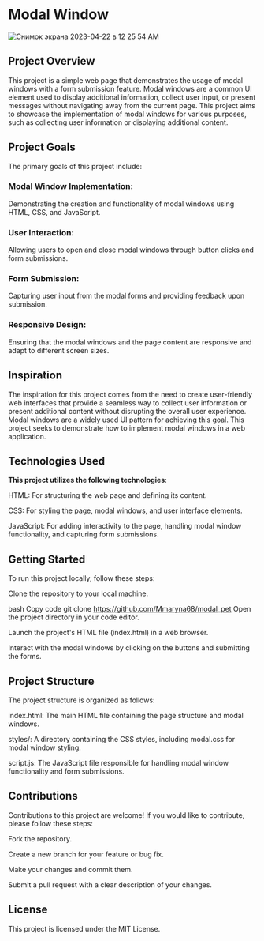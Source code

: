 # Modal Window
![Снимок экрана 2023-04-22 в 12 25 54 AM](https://github.com/Mmaryna68/modal_pet/assets/119791149/600b93d0-0977-4d70-87c9-3878973e0eb3)

## Project Overview
This project is a simple web page that demonstrates the usage of modal windows with a form submission feature. Modal windows are a common UI element used to display additional information, collect user input, or present messages without navigating away from the current page. This project aims to showcase the implementation of modal windows for various purposes, such as collecting user information or displaying additional content.

## Project Goals
The primary goals of this project include:

### Modal Window Implementation:
Demonstrating the creation and functionality of modal windows using HTML, CSS, and JavaScript.

### User Interaction: 
Allowing users to open and close modal windows through button clicks and form submissions.

### Form Submission: 
Capturing user input from the modal forms and providing feedback upon submission.

### Responsive Design:
Ensuring that the modal windows and the page content are responsive and adapt to different screen sizes.

## Inspiration
The inspiration for this project comes from the need to create user-friendly web interfaces that provide a seamless way to collect user information or present additional content without disrupting the overall user experience. Modal windows are a widely used UI pattern for achieving this goal. This project seeks to demonstrate how to implement modal windows in a web application.

## Technologies Used
**This project utilizes the following technologies**:

HTML: For structuring the web page and defining its content.

CSS: For styling the page, modal windows, and user interface elements.

JavaScript: For adding interactivity to the page, handling modal window functionality, and capturing form submissions.

## Getting Started
To run this project locally, follow these steps:

Clone the repository to your local machine.

bash
Copy code
git clone https://github.com/Mmaryna68/modal_pet
Open the project directory in your code editor.

Launch the project's HTML file (index.html) in a web browser.

Interact with the modal windows by clicking on the buttons and submitting the forms.

## Project Structure
The project structure is organized as follows:

index.html: The main HTML file containing the page structure and modal windows.

styles/: A directory containing the CSS styles, including modal.css for modal window styling.

script.js: The JavaScript file responsible for handling modal window functionality and form submissions.


## Contributions
Contributions to this project are welcome! If you would like to contribute, please follow these steps:

Fork the repository.

Create a new branch for your feature or bug fix.

Make your changes and commit them.

Submit a pull request with a clear description of your changes.

## License
This project is licensed under the MIT License.
